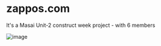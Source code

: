 # zappos.com
It's a Masai Unit-2 construct week project - with 6 members

![image](https://user-images.githubusercontent.com/76105799/173589541-b30eed0e-a5e0-4abf-8a04-cab820d76d3a.png)
